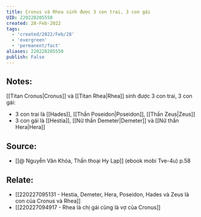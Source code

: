 ```yaml
---
title: Cronus và Rhea sinh được 3 con trai, 3 con gái
UID: 220228205550
created: 28-Feb-2022
tags:
  - 'created/2022/Feb/28'
  - 'evergreen'
  - 'permanent/fact'
aliases: 220228205550
publish: False
---
```

## Notes:
[[Titan Cronus|Cronus]] và [[Titan Rhea|Rhea]] sinh được 3 con trai, 3 con gái:

- 3 con trai là [[Hades]], [[Thần Poseidon|Poseidon]], [[Thần Zeus|Zeus]]
- 3 con gái là [[Hestia]], [[Nữ thần Demeter|Demeter]] và [[Nữ thần Hera|Hera]]

## Source:
- [[@ Nguyễn Văn Khỏa, Thần thoại Hy Lạp]] (ebook mobi Tve-4u) p.58

## Relate:
- [[220227095131 - Hestia, Demeter, Hera, Poseidon, Hades và Zeus là con của Cronus và Rhea]]
- [[220227094917 - Rhea là chị gái cũng là vợ của Cronus]]
